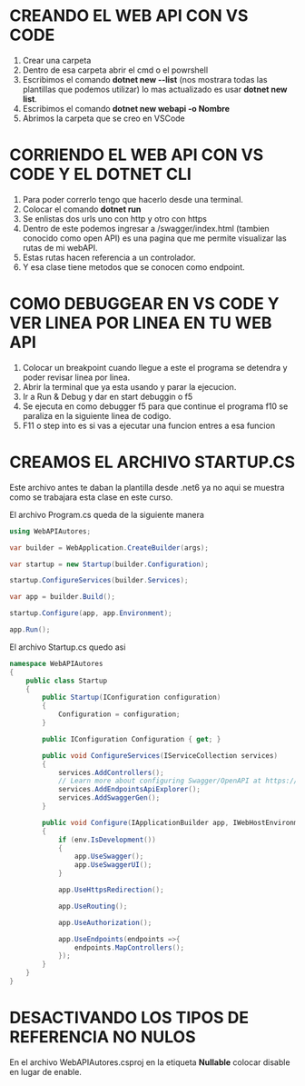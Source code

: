 # CREANDO EL WEB API CON VS CODE

1. Crear una carpeta
2. Dentro de esa carpeta abrir el cmd o el powrshell
3. Escribimos el comando **dotnet new --list** (nos mostrara todas las plantillas que podemos utilizar) lo mas actualizado es usar **dotnet new list**.
4. Escribimos el comando **dotnet new webapi -o Nombre**
5. Abrimos la carpeta que se creo en VSCode 


# CORRIENDO EL WEB API CON VS CODE Y EL DOTNET CLI

1. Para poder correrlo tengo que hacerlo desde una terminal.
2. Colocar el comando **dotnet run**
3. Se enlistas dos urls uno con http y otro con https
4. Dentro de este podemos ingresar a /swagger/index.html (tambien conocido como open API) es una pagina que me permite visualizar las rutas de mi webAPI.
5. Estas rutas hacen referencia a un controlador.
6. Y esa clase tiene metodos que se conocen como endpoint.


# COMO DEBUGGEAR EN VS CODE Y VER LINEA POR LINEA EN TU WEB API

1. Colocar un breakpoint cuando llegue a este el programa se detendra y poder revisar linea por linea.
2. Abrir la terminal que ya esta usando y parar la ejecucion.
3. Ir a Run & Debug y dar en start debuggin o f5
4. Se ejecuta en como debugger f5 para que continue el programa f10 se paraliza en la siguiente linea de codigo.
5. F11 o step into es si vas a ejecutar una funcion entres a esa funcion



# CREAMOS EL ARCHIVO STARTUP.CS 

Este archivo antes te daban la plantilla desde .net6 ya no aqui se muestra como se trabajara esta clase en este curso.

El archivo Program.cs queda de la siguiente manera

```c#
using WebAPIAutores;

var builder = WebApplication.CreateBuilder(args);

var startup = new Startup(builder.Configuration);

startup.ConfigureServices(builder.Services);

var app = builder.Build();

startup.Configure(app, app.Environment);

app.Run();

```

El archivo Startup.cs quedo asi

```c#
namespace WebAPIAutores
{
    public class Startup
    {
        public Startup(IConfiguration configuration)
        {
            Configuration = configuration;
        }

        public IConfiguration Configuration { get; }

        public void ConfigureServices(IServiceCollection services)
        {
            services.AddControllers();
            // Learn more about configuring Swagger/OpenAPI at https://aka.ms/aspnetcore/swashbuckle
            services.AddEndpointsApiExplorer();
            services.AddSwaggerGen();
        }

        public void Configure(IApplicationBuilder app, IWebHostEnvironment env)
        {
            if (env.IsDevelopment())
            {
                app.UseSwagger();
                app.UseSwaggerUI();
            }

            app.UseHttpsRedirection();

            app.UseRouting();

            app.UseAuthorization();

            app.UseEndpoints(endpoints =>{
                endpoints.MapControllers();
            });
        }
    }
}

```

# DESACTIVANDO LOS TIPOS DE REFERENCIA NO NULOS

En el archivo WebAPIAutores.csproj en la etiqueta **Nullable** colocar disable en lugar de enable.